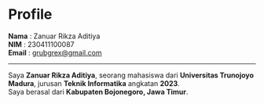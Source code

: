 # Profile

**Nama**  : Zanuar Rikza Aditiya  
**NIM**   : 230411100087  
**Email** : grubgrex@gmail.com  

---

Saya **Zanuar Rikza Aditiya**, seorang mahasiswa dari **Universitas Trunojoyo Madura**, jurusan **Teknik Informatika** angkatan **2023**.  
Saya berasal dari **Kabupaten Bojonegoro, Jawa Timur**.